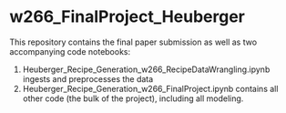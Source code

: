 # w266_FinalProject_Heuberger

This repository contains the final paper submission as well as two accompanying code notebooks: 

1) Heuberger_Recipe_Generation_w266_RecipeDataWrangling.ipynb ingests and preprocesses the data
2) Heuberger_Recipe_Generation_w266_FinalProject.ipynb contains all other code (the bulk of the project), including all modeling. 
